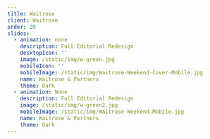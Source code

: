 ```yaml
---
title: Waitrose
client: Waitrose
order: 20
slides:
  - animation: none
    description: Full Editorial Redesign
    desktopIcon: ''
    image: /static/img/w-green.jpg
    mobileIcon: ''
    mobileImage: /static/img/Waitrose-Weekend-Cover-Mobile.jpg
    name: Waitrose & Partners
    theme: Dark
  - animation: None
    description: Full Editorial Redesign
    image: /static/img/w-green2.jpg
    mobileImage: /static/img/Waitrose-Weekend-Mobile.jpg
    name: Waitrose & Partners
    theme: Dark
---
```


